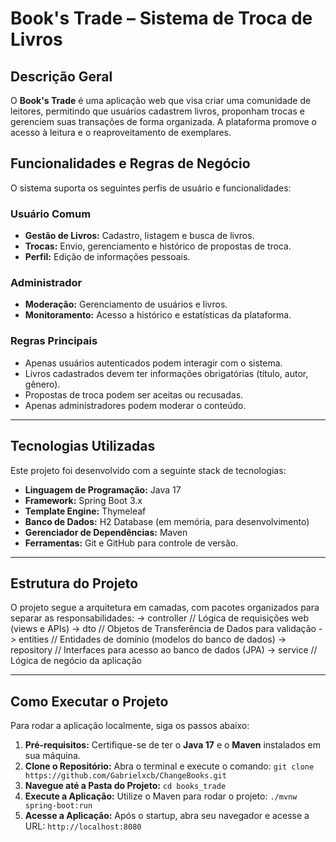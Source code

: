 # Book's Trade – Sistema de Troca de Livros

## Descrição Geral

O **Book's Trade** é uma aplicação web que visa criar uma comunidade de leitores, permitindo que usuários cadastrem livros, proponham trocas e gerenciem suas transações de forma organizada. A plataforma promove o acesso à leitura e o reaproveitamento de exemplares.

## Funcionalidades e Regras de Negócio

O sistema suporta os seguintes perfis de usuário e funcionalidades:

### Usuário Comum
- **Gestão de Livros:** Cadastro, listagem e busca de livros.
- **Trocas:** Envio, gerenciamento e histórico de propostas de troca.
- **Perfil:** Edição de informações pessoais.

### Administrador
- **Moderação:** Gerenciamento de usuários e livros.
- **Monitoramento:** Acesso a histórico e estatísticas da plataforma.

### Regras Principais
- Apenas usuários autenticados podem interagir com o sistema.
- Livros cadastrados devem ter informações obrigatórias (título, autor, gênero).
- Propostas de troca podem ser aceitas ou recusadas.
- Apenas administradores podem moderar o conteúdo.

---

## Tecnologias Utilizadas

Este projeto foi desenvolvido com a seguinte stack de tecnologias:

- **Linguagem de Programação:** Java 17
- **Framework:** Spring Boot 3.x
- **Template Engine:** Thymeleaf
- **Banco de Dados:** H2 Database (em memória, para desenvolvimento)
- **Gerenciador de Dependências:** Maven
- **Ferramentas:** Git e GitHub para controle de versão.

---

## Estrutura do Projeto

O projeto segue a arquitetura em camadas, com pacotes organizados para separar as responsabilidades:
-> controller           // Lógica de requisições web (views e APIs)
-> dto                  // Objetos de Transferência de Dados para validação
-> entities             // Entidades de domínio (modelos do banco de dados)
-> repository           // Interfaces para acesso ao banco de dados (JPA)
-> service              // Lógica de negócio da aplicação

---

## Como Executar o Projeto

Para rodar a aplicação localmente, siga os passos abaixo:

1.  **Pré-requisitos:** Certifique-se de ter o **Java 17** e o **Maven** instalados em sua máquina.
2.  **Clone o Repositório:** Abra o terminal e execute o comando:
    `git clone https://github.com/Gabrielxcb/ChangeBooks.git`
3.  **Navegue até a Pasta do Projeto:**
    `cd books_trade`
4.  **Execute a Aplicação:** Utilize o Maven para rodar o projeto:
    `./mvnw spring-boot:run`
5.  **Acesse a Aplicação:** Após o startup, abra seu navegador e acesse a URL:
    `http://localhost:8080`
